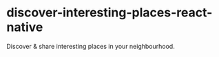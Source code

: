 # discover-interesting-places-react-native
Discover &amp; share interesting places in your neighbourhood.
